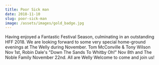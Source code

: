 ```yaml
---
title: Poor Sick man
date: 2018-11-10
slug: poor-sick-man
image: /assets/images/gold_badge.jpg
---
```

Having enjoyed a Fantastic Festival Season, culminating in an outstanding HFF 2018. We are looking forward to some very special home-ground evenings at The Welly during November. Tom McConville & Tony Wilson Nov 1st, Robin Dale's "Down The Sands To Whitby Oh!" Nov 8th and The Noble Family November 22nd. All are Welly Welcome to come and join us!